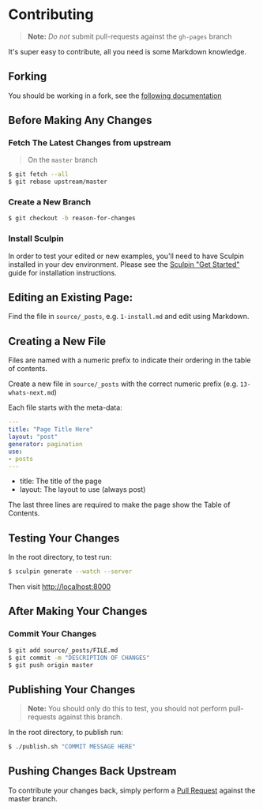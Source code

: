 # Contributing

> **Note:** *Do not* submit pull-requests against the `gh-pages` branch

It's super easy to contribute, all you need is some Markdown knowledge.

## Forking

You should be working in a fork, see the [following documentation](https://help.github.com/articles/fork-a-repo/)

## Before Making Any Changes

### Fetch The Latest Changes from upstream

> On the `master` branch

```sh
$ git fetch --all
$ git rebase upstream/master
```

### Create a New Branch

```sh
$ git checkout -b reason-for-changes
```

### Install Sculpin

In order to test your edited or new examples, you'll need to have Sculpin installed
in your dev environment. Please see the [Sculpin "Get Started"](https://sculpin.io/getstarted/) guide
for installation instructions.

## Editing an Existing Page:


Find the file in `source/_posts`, e.g. `1-install.md` and edit using Markdown.


## Creating a New File

Files are named with a numeric prefix to indicate their ordering in the table
of contents. 

Create a new file in `source/_posts` with the correct numeric prefix (e.g. `13-whats-next.md`)

Each file starts with the meta-data:

```yaml
---
title: "Page Title Here"
layout: "post"
generator: pagination
use:
- posts
---
```

- title: The title of the page
- layout: The layout to use (always post)

The last three lines are required to make the page show the Table of Contents.

## Testing Your Changes

In the root directory, to test run:

```sh
$ sculpin generate --watch --server
```
Then visit <http://localhost:8000>


## After Making Your Changes

### Commit Your Changes

```sh
$ git add source/_posts/FILE.md
$ git commit -m "DESCRIPTION OF CHANGES"
$ git push origin master
```


## Publishing Your Changes

> **Note:** You should only do this to test, you should not perform pull-requests against this branch.

In the root directory, to publish run:

```sh
$ ./publish.sh "COMMIT MESSAGE HERE"
```

## Pushing Changes Back Upstream

To contribute your changes back, simply perform a [Pull Request](https://help.github.com/articles/using-pull-requests/) against the master branch.
